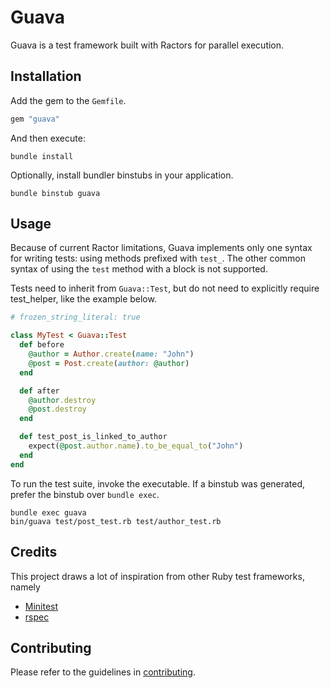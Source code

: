 # Guava

Guava is a test framework built with Ractors for parallel execution.

## Installation

Add the gem to the `Gemfile`.

```ruby
gem "guava"
```

And then execute:
```shell
bundle install
```

Optionally, install bundler binstubs in your application.
```shell
bundle binstub guava
```

## Usage

Because of current Ractor limitations, Guava implements only one syntax for writing tests: using methods prefixed with `test_`. The other common syntax of using the `test` method with a block is not supported.

Tests need to inherit from `Guava::Test`, but do not need to explicitly require test_helper, like the example below.

```ruby
# frozen_string_literal: true

class MyTest < Guava::Test
  def before
    @author = Author.create(name: "John")
    @post = Post.create(author: @author)
  end

  def after
    @author.destroy
    @post.destroy
  end

  def test_post_is_linked_to_author
    expect(@post.author.name).to_be_equal_to("John")
  end
end
```

To run the test suite, invoke the executable. If a binstub was generated, prefer the binstub over `bundle exec`.

```shell
bundle exec guava
bin/guava test/post_test.rb test/author_test.rb
```

## Credits

This project draws a lot of inspiration from other Ruby test frameworks, namely

- [Minitest](https://github.com/seattlerb/minitest)
- [rspec](https://github.com/rspec/rspec)

## Contributing

Please refer to the guidelines in [contributing](https://github.com/vinistock/guava/blob/master/CONTRIBUTING.md).
